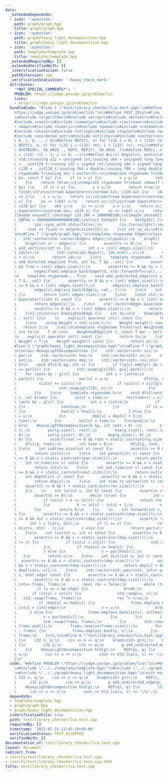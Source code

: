 ```yaml
---
data:
  _extendedDependsOn:
  - icon: ':question:'
    path: graph/graph.hpp
    title: graph/graph.hpp
  - icon: ':question:'
    path: graph/heavy_light_decomposition.hpp
    title: graph/heavy_light_decomposition.hpp
  - icon: ':question:'
    path: template/template.hpp
    title: template/template.hpp
  _extendedRequiredBy: []
  _extendedVerifiedWith: []
  _isVerificationFailed: false
  _pathExtension: cpp
  _verificationStatusIcon: ':heavy_check_mark:'
  attributes:
    '*NOT_SPECIAL_COMMENTS*': ''
    PROBLEM: https://judge.yosupo.jp/problem/lca
    links:
    - https://judge.yosupo.jp/problem/lca
  bundledCode: "#line 1 \"test/library_checker/lca.test.cpp\"\n#define PROBLEM \"\
    https://judge.yosupo.jp/problem/lca\"\n\n#define FAST_IO\n\n#line 1 \"template/template.hpp\"\
    \n#include <algorithm>\n#include <array>\n#include <bitset>\n#include <cassert>\n\
    #include <cmath>\n#include <iomanip>\n#include <iostream>\n#include <list>\n#include\
    \ <map>\n#include <numeric>\n#include <queue>\n#include <random>\n#include <set>\n\
    #include <stack>\n#include <string>\n#include <tuple>\n#include <unordered_map>\n\
    #include <unordered_set>\n#include <utility>\n#include <vector>\n\n#define OVERRIDE(a,\
    \ b, c, d, ...) d\n#define REP2(i, n) for (i32 i = 0; i < (i32) (n); ++i)\n#define\
    \ REP3(i, m, n) for (i32 i = (i32) (m); i < (i32) (n); ++i)\n#define REP(...)\
    \ OVERRIDE(__VA_ARGS__, REP3, REP2)(__VA_ARGS__)\n#define PER(i, n) for (i32 i\
    \ = (i32) (n) - 1; i >= 0; --i)\n#define ALL(x) begin(x), end(x)\n\nusing namespace\
    \ std;\n\nusing u32 = unsigned int;\nusing u64 = unsigned long long;\nusing u128\
    \ = __uint128_t;\nusing i32 = signed int;\nusing i64 = signed long long;\nusing\
    \ i128 = __int128_t;\nusing f64 = double;\nusing f80 = long double;\n\ntemplate\
    \ <typename T>\nusing Vec = vector<T>;\n\ntemplate <typename T>\nbool chmin(T\
    \ &x, const T &y) {\n    if (x > y) {\n        x = y;\n        return true;\n\
    \    }\n    return false;\n}\ntemplate <typename T>\nbool chmax(T &x, const T\
    \ &y) {\n    if (x < y) {\n        x = y;\n        return true;\n    }\n    return\
    \ false;\n}\n\nistream &operator>>(istream &is, i128 &x) {\n    i64 v;\n    is\
    \ >> v;\n    x = v;\n    return is;\n}\nostream &operator<<(ostream &os, i128\
    \ x) {\n    os << (i64) x;\n    return os;\n}\nistream &operator>>(istream &is,\
    \ u128 &x) {\n    u64 v;\n    is >> v;\n    x = v;\n    return is;\n}\nostream\
    \ &operator<<(ostream &os, u128 x) {\n    os << (u64) x;\n    return os;\n}\n\n\
    [[maybe_unused]] constexpr i32 INF = 1000000100;\n[[maybe_unused]] constexpr i64\
    \ INF64 = 3000000000000000100;\nstruct SetUpIO {\n    SetUpIO() {\n#ifdef FAST_IO\n\
    \        ios::sync_with_stdio(false);\n        cin.tie(nullptr);\n#endif\n   \
    \     cout << fixed << setprecision(15);\n    }\n} set_up_io;\n#line 2 \"graph/graph.hpp\"\
    \n\n#line 7 \"graph/graph.hpp\"\n\ntemplate <typename Edge>\nclass Graph {\n \
    \   std::vector<std::vector<Edge>> edges;\n\npublic:\n    Graph() : edges() {}\n\
    \    Graph(int v) : edges(v) {\n        assert(v >= 0);\n    }\n    \n    std::vector<int>\
    \ add_vertices(int n) {\n        int v = (int) edges.size();\n        std::vector<int>\
    \ idx(n);\n        std::iota(idx.begin(), idx.end(), v);\n        edges.resize(edges.size()\
    \ + n);\n        return idx;\n    }\n\n    template <typename... T>\n    void\
    \ add_directed_edge(int from, int to, T &&...val) {\n        assert(from >= 0\
    \ && from < (int) edges.size());\n        assert(to >= 0 && to < (int) edges.size());\n\
    \        edges[from].emplace_back(Edge(to, std::forward<T>(val)...));\n    }\n\
    \n    template <typename... T>\n    void add_undirected_edge(int u, int v, const\
    \ T &...val) {\n        assert(u >= 0 && u < (int) edges.size());\n        assert(v\
    \ >= 0 && v < (int) edges.size());\n        edges[u].emplace_back(Edge(v, val...));\n\
    \        edges[v].emplace_back(Edge(u, val...));\n    }\n\n    int size() const\
    \ {\n        return (int) edges.size();\n    }\n\n    const std::vector<Edge>\
    \ &operator[](int v) const {\n        assert(v >= 0 && v < (int) edges.size());\n\
    \        return edges[v];\n    }\n\n    std::vector<Edge> &operator[](int v) {\n\
    \        assert(v >= 0 && v < (int) edges.size());\n        return edges[v];\n\
    \    }\n};\n\nstruct UnweightedEdge {\n    int to;\n\n    UnweightedEdge(int t)\
    \ : to(t) {}\n    \n    explicit operator int() const {\n        return to;\n\
    \    }\n\n    using Weight = std::size_t;\n    Weight weight() const {\n     \
    \   return 1;\n    }\n};\n\ntemplate <typename T>\nstruct WeightedEdge {\n   \
    \ int to;\n    T wt;\n\n    WeightedEdge(int t, const T &w) : to(t), wt(w) {}\n\
    \n    explicit operator int() const {\n        return to;\n    }\n\n    using\
    \ Weight = T;\n    Weight weight() const {\n        return wt;\n    }\n};\n\n\
    #line 2 \"graph/heavy_light_decomposition.hpp\"\n\n#line 7 \"graph/heavy_light_decomposition.hpp\"\
    \n\nclass HeavyLightDecomposition {\n    std::vector<int> siz;\n    std::vector<int>\
    \ par;\n    std::vector<int> hea;\n    std::vector<int> in;\n    std::vector<int>\
    \ out;\n    std::vector<int> dep;\n    std::vector<int> rev;\n\n    template <typename\
    \ G>\n    void dfs1(G &g, int v) {\n        if (!g[v].empty() && (int) g[v][0]\
    \ == par[v]) {\n            std::swap(g[v][0], g[v].back());\n        }\n    \
    \    for (auto &e : g[v]) {\n            int u = (int)e;\n            if (u !=\
    \ par[v]) {\n                par[u] = v;\n                dfs1(g, u);\n      \
    \          siz[v] += siz[u];\n                if (siz[u] > siz[g[v][0]]) {\n \
    \                   std::swap(g[v][0], e);\n                }\n            }\n\
    \        }\n    }\n\n    template <typename G>\n    void dfs2(const G &g, int\
    \ v, int &time) {\n        in[v] = time;\n        rev[time++] = v;\n        for\
    \ (auto &e : g[v]) {\n            int u = (int)e;\n            if (u == par[v])\
    \ {\n                continue;\n            }\n            if (u == (int) g[v][0])\
    \ {\n                hea[u] = hea[v];\n            } else {\n                hea[u]\
    \ = u;\n            }\n            dep[u] = dep[v] + 1;\n            dfs2(g, u,\
    \ time);\n        }\n        out[v] = time;\n    }\n\npublic:\n    template <typename\
    \ G>\n    HeavyLightDecomposition(G &g, int root = 0) :\n        siz(g.size(),\
    \ 1),\n        par(g.size(), root),\n        hea(g.size(), root),\n        in(g.size(),\
    \ 0),\n        out(g.size(), 0),\n        dep(g.size(), 0),\n        rev(g.size(),\
    \ 0) {\n        assert(root >= 0 && root < static_cast<int>(g.size()));\n    \
    \    dfs1(g, root);\n        int time = 0;\n        dfs2(g, root, time);\n   \
    \ }\n\n    int subtree_size(int v) const {\n        assert(v >= 0 && v < static_cast<int>(siz.size()));\n\
    \        return siz[v];\n    }\n\n    int parent(int v) const {\n        assert(v\
    \ >= 0 && v < static_cast<int>(par.size()));\n        return par[v];\n    }\n\n\
    \    int in_time(int v) const {\n        assert(v >= 0 && v < static_cast<int>(in.size()));\n\
    \        return in[v];\n    }\n\n    int out_time(int v) const {\n        assert(v\
    \ >= 0 && v < static_cast<int>(out.size()));\n        return out[v];\n    }\n\n\
    \    int depth(int v) const {\n        assert(v >= 0 && v < static_cast<int>(dep.size()));\n\
    \        return dep[v];\n    }\n\n    int time_to_vertex(int t) const {\n    \
    \    assert(t >= 0 && t < static_cast<int>(rev.size()));\n        return rev[t];\n\
    \    }\n    \n    int la(int v, int k) const {\n        assert(v >= 0 && v < static_cast<int>(dep.size()));\n\
    \        assert(k >= 0);\n        while (true) {\n            int u = hea[v];\n\
    \            if (in[u] + k <= in[v]) {\n                return rev[in[v] - k];\n\
    \            }\n            k -= in[v] - in[u] + 1;\n            v = par[u];\n\
    \        }\n        return 0;\n    }\n    \n    int forward(int v, int dst) const\
    \ {\n        assert(v >= 0 && v < static_cast<int>(dep.size()));\n        assert(dst\
    \ >= 0 && dst < static_cast<int>(dep.size()));\n        assert(v != dst);\n  \
    \      int l = lca(v, dst);\n        if (l == v) {\n            return la(dst,\
    \ dist(v, dst) - 1);\n        } else {\n            return par[v];\n        }\n\
    \    }\n\n    int lca(int u, int v) const {\n        assert(u >= 0 && u < static_cast<int>(dep.size()));\n\
    \        assert(v >= 0 && v < static_cast<int>(dep.size()));\n        while (u\
    \ != v) {\n            if (in[u] > in[v]) {\n                std::swap(u, v);\n\
    \            }\n            if (hea[u] == hea[v]) {\n                v = u;\n\
    \            } else {\n                v = par[hea[v]];\n            }\n     \
    \   }\n        return u;\n    }\n\n    int dist(int u, int v) const {\n      \
    \  assert(u >= 0 && u < static_cast<int>(dep.size()));\n        assert(v >= 0\
    \ && v < static_cast<int>(dep.size()));\n        return dep[u] + dep[v] - 2 *\
    \ dep[lca(u, v)];\n    }\n\n    std::vector<std::pair<int, int>> path(int u, int\
    \ v, bool edge) const {\n        assert(u >= 0 && u < static_cast<int>(dep.size()));\n\
    \        assert(v >= 0 && v < static_cast<int>(dep.size()));\n        std::vector<std::pair<int,\
    \ int>> fromu, fromv;\n        bool rev = false;\n        while (true) {\n   \
    \         if (u == v && edge) {\n                break;\n            }\n     \
    \       if (in[u] > in[v]) {\n                std::swap(u, v);\n             \
    \   std::swap(fromu, fromv);\n                rev ^= true;\n            }\n  \
    \          if (hea[u] == hea[v]) {\n                fromv.emplace_back(in[v],\
    \ in[u] + (int)edge);\n                v = u;\n                break;\n      \
    \      } else {\n                fromv.emplace_back(in[v], in[hea[v]]);\n    \
    \            v = par[hea[v]];\n            }\n        }\n        if (rev) {\n\
    \            std::swap(fromu, fromv);\n        }\n        std::reverse(fromv.begin(),\
    \ fromv.end());\n        fromu.reserve(fromv.size());\n        for (auto [x, y]\
    \ : fromv) {\n            fromu.emplace_back(y, x);\n        }\n        return\
    \ fromu;\n    }\n};\n\n#line 8 \"test/library_checker/lca.test.cpp\"\n\nint main()\
    \ {\n    i32 n, q;\n    cin >> n >> q;\n    Graph<i32> g(n);\n    REP(i, 1, n)\
    \ {\n        i32 p;\n        cin >> p;\n        g.add_undirected_edge(p, i);\n\
    \    }\n    HeavyLightDecomposition hld(g);\n    REP(qi, q) {\n        i32 u,\
    \ v;\n        cin >> u >> v;\n        cout << hld.lca(u, v) << '\\n';\n    }\n\
    }\n"
  code: "#define PROBLEM \"https://judge.yosupo.jp/problem/lca\"\n\n#define FAST_IO\n\
    \n#include \"../../template/template.hpp\"\n#include \"../../graph/graph.hpp\"\
    \n#include \"../../graph/heavy_light_decomposition.hpp\"\n\nint main() {\n   \
    \ i32 n, q;\n    cin >> n >> q;\n    Graph<i32> g(n);\n    REP(i, 1, n) {\n  \
    \      i32 p;\n        cin >> p;\n        g.add_undirected_edge(p, i);\n    }\n\
    \    HeavyLightDecomposition hld(g);\n    REP(qi, q) {\n        i32 u, v;\n  \
    \      cin >> u >> v;\n        cout << hld.lca(u, v) << '\\n';\n    }\n}"
  dependsOn:
  - template/template.hpp
  - graph/graph.hpp
  - graph/heavy_light_decomposition.hpp
  isVerificationFile: true
  path: test/library_checker/lca.test.cpp
  requiredBy: []
  timestamp: '2022-07-21 12:43:18+09:00'
  verificationStatus: TEST_ACCEPTED
  verifiedWith: []
documentation_of: test/library_checker/lca.test.cpp
layout: document
redirect_from:
- /verify/test/library_checker/lca.test.cpp
- /verify/test/library_checker/lca.test.cpp.html
title: test/library_checker/lca.test.cpp
---
```


